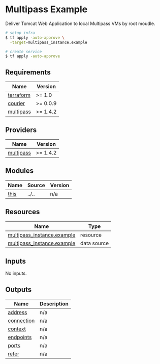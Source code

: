 # Multipass Example

Deliver Tomcat Web Application to local Multipass VMs by root moudle.

```bash
# setup infra
$ tf apply -auto-approve \
  -target=multipass_instance.example

# create service
$ tf apply -auto-approve
```

<!-- BEGIN_TF_DOCS -->
## Requirements

| Name | Version |
|------|---------|
| <a name="requirement_terraform"></a> [terraform](#requirement\_terraform) | >= 1.0 |
| <a name="requirement_courier"></a> [courier](#requirement\_courier) | >= 0.0.9 |
| <a name="requirement_multipass"></a> [multipass](#requirement\_multipass) | >= 1.4.2 |

## Providers

| Name | Version |
|------|---------|
| <a name="provider_multipass"></a> [multipass](#provider\_multipass) | >= 1.4.2 |

## Modules

| Name | Source | Version |
|------|--------|---------|
| <a name="module_this"></a> [this](#module\_this) | ../.. | n/a |

## Resources

| Name | Type |
|------|------|
| [multipass_instance.example](https://registry.terraform.io/providers/larstobi/multipass/latest/docs/resources/instance) | resource |
| [multipass_instance.example](https://registry.terraform.io/providers/larstobi/multipass/latest/docs/data-sources/instance) | data source |

## Inputs

No inputs.

## Outputs

| Name | Description |
|------|-------------|
| <a name="output_address"></a> [address](#output\_address) | n/a |
| <a name="output_connection"></a> [connection](#output\_connection) | n/a |
| <a name="output_context"></a> [context](#output\_context) | n/a |
| <a name="output_endpoints"></a> [endpoints](#output\_endpoints) | n/a |
| <a name="output_ports"></a> [ports](#output\_ports) | n/a |
| <a name="output_refer"></a> [refer](#output\_refer) | n/a |
<!-- END_TF_DOCS -->

